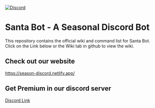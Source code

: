 [![Discord](https://discordapp.com/api/guilds/775216104012120124/widget.png)](https://dsc.gg/seasonbotserver)

# Santa Bot - A Seasonal Discord Bot  

This repository contains the official wiki and command list for Santa Bot. Click on the Link below or the Wiki tab in github to view the wiki.  

## Check out our website

https://season-discord.netlify.app/

## Get Premium in our discord server

[Discord Link](https://dsc.gg/seasonbotserver)

